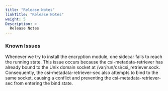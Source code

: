 ```yaml
---
title: "Release Notes"
linkTitle: "Release Notes"
weight: 5
Description: >
  Release Notes
---
```


### Known Issues

Whenever we try to install the encryption module, one sidecar fails to reach the running state. This issue occurs because the csi-metadata-retriever has already bound to the Unix domain socket at /var/run/csi/csi_retriever.sock. Consequently, the csi-metadata-retriever-sec also attempts to bind to the same socket, causing a conflict and preventing the csi-metadata-retriever-sec from entering the bind state.
